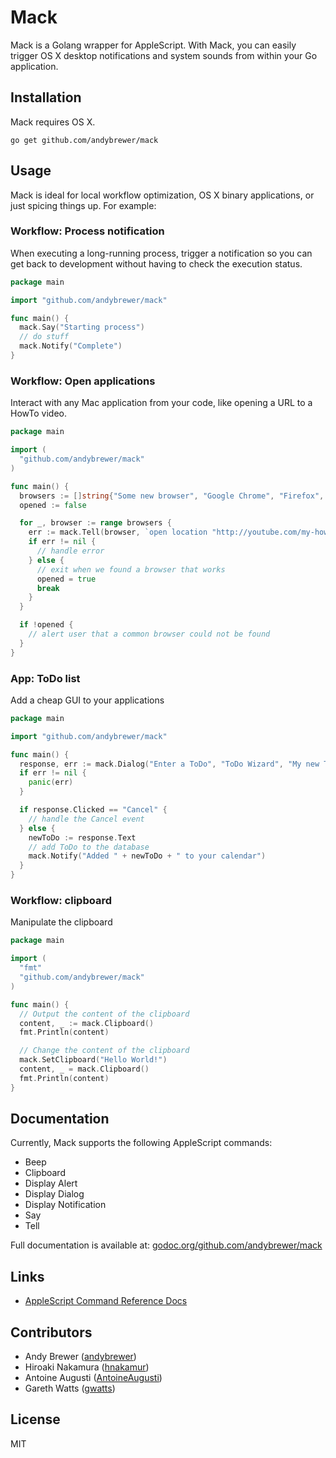# Mack
Mack is a Golang wrapper for AppleScript. With Mack, you can easily trigger OS X desktop notifications and system sounds from within your Go application.

## Installation
Mack requires OS X.

`go get github.com/andybrewer/mack`

## Usage
Mack is ideal for local workflow optimization, OS X binary applications, or just spicing things up. For example:

### Workflow: Process notification
When executing a long-running process, trigger a notification so you can get back to development without having to check the execution status.
```go
package main

import "github.com/andybrewer/mack"

func main() {
  mack.Say("Starting process")
  // do stuff
  mack.Notify("Complete")
}
```

### Workflow: Open applications
Interact with any Mac application from your code, like opening a URL to a HowTo video.
```go
package main

import (
  "github.com/andybrewer/mack"
)

func main() {
  browsers := []string{"Some new browser", "Google Chrome", "Firefox", "Safari"}
  opened := false

  for _, browser := range browsers {
    err := mack.Tell(browser, `open location "http://youtube.com/my-howto-video"`)
    if err != nil {
      // handle error
    } else {
      // exit when we found a browser that works
      opened = true
      break
    }
  }

  if !opened {
    // alert user that a common browser could not be found
  }
}
```

### App: ToDo list
Add a cheap GUI to your applications
```go
package main

import "github.com/andybrewer/mack"

func main() {
  response, err := mack.Dialog("Enter a ToDo", "ToDo Wizard", "My new ToDo")
  if err != nil {
    panic(err)
  }

  if response.Clicked == "Cancel" {
    // handle the Cancel event
  } else {
    newToDo := response.Text
    // add ToDo to the database
    mack.Notify("Added " + newToDo + " to your calendar")
  }
}
```

### Workflow: clipboard
Manipulate the clipboard
```go
package main

import (
  "fmt"
  "github.com/andybrewer/mack"
)

func main() {
  // Output the content of the clipboard
  content, _ := mack.Clipboard()
  fmt.Println(content)

  // Change the content of the clipboard
  mack.SetClipboard("Hello World!")
  content, _ = mack.Clipboard()
  fmt.Println(content)
}
```

## Documentation
Currently, Mack supports the following AppleScript commands:
* Beep
* Clipboard
* Display Alert
* Display Dialog
* Display Notification
* Say
* Tell

Full documentation is available at: [godoc.org/github.com/andybrewer/mack](http://godoc.org/github.com/andybrewer/mack)

## Links
* [AppleScript Command Reference Docs](https://developer.apple.com/library/mac/documentation/AppleScript/Conceptual/AppleScriptLangGuide/reference/ASLR_cmds.html)

## Contributors
* Andy Brewer ([andybrewer](https://github.com/andybrewer))
* Hiroaki Nakamura ([hnakamur](https://github.com/hnakamur))
* Antoine Augusti ([AntoineAugusti](https://github.com/AntoineAugusti))
* Gareth Watts ([gwatts](https://github.com/gwatts))

## License
MIT
